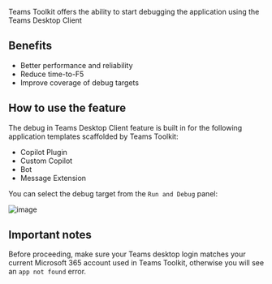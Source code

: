 
Teams Toolkit offers the ability to start debugging the application using the Teams Desktop Client

## Benefits
* Better performance and reliability
* Reduce time-to-F5
* Improve coverage of debug targets

## How to use the feature
The debug in Teams Desktop Client feature is built in for the following application templates scaffolded by Teams Toolkit:
- Copilot Plugin
- Custom Copilot
- Bot
- Message Extension

You can select the debug target from the `Run and Debug` panel:

![image](https://github.com/OfficeDev/teams-toolkit/assets/11220663/300786c0-9a7d-4525-b745-006d424301be)

## Important notes
Before proceeding, make sure your Teams desktop login matches your current Microsoft 365 account used in Teams Toolkit, otherwise you will see an `app not found` error.